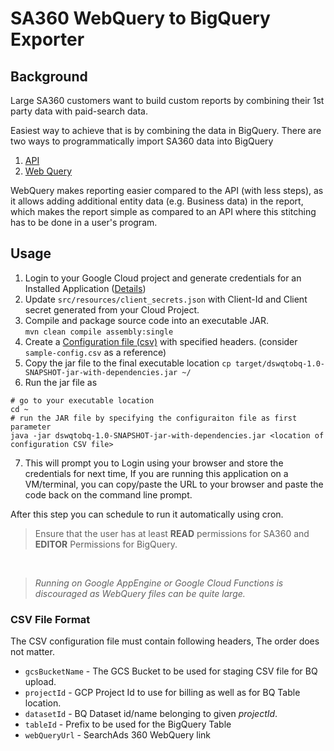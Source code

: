 # SA360 WebQuery to BigQuery Exporter

## Background
Large SA360 customers want to build custom reports by combining their 1st party data with paid-search data.

Easiest way to achieve that is by combining the data in BigQuery.
There are two ways to programmatically import SA360 data into BigQuery
1. [API](https://developers.google.com/search-ads/v2/how-tos/reporting)
2. [Web Query](https://support.google.com/searchads/answer/2870738?hl=en)

WebQuery makes reporting easier compared to the API (with less steps), as it allows adding additional entity data (e.g. Business data) in the report, which makes the report simple as compared to an API where this stitching has to be done in a user's program.

## Usage
1.  Login to your Google Cloud project and generate credentials for an Installed Application ([Details](https://developers.google.com/identity/protocols/OAuth2#installed))
2.  Update `src/resources/client_secrets.json` with Client-Id and Client secret generated from your Cloud Project.
3.  Compile and package source code into an executable JAR. <br>`mvn clean compile assembly:single`
4.  Create a [Configuration file (csv)](#csv-file-format) with specified headers. (consider `sample-config.csv` as a reference)
5.  Copy the jar file to the final executable location `cp target/dswqtobq-1.0-SNAPSHOT-jar-with-dependencies.jar ~/`
6.  Run the jar file as
```
# go to your executable location
cd ~ 
# run the JAR file by specifying the configuraiton file as first parameter
java -jar dswqtobq-1.0-SNAPSHOT-jar-with-dependencies.jar <location of configuration CSV file>
```

7.  This will prompt you to Login using your browser and store the credentials for next time, 
  If you are running this application on a VM/terminal, you can copy/paste the URL to your browser and paste the code back on the command line prompt.

After this step you can schedule to run it automatically using cron.

> Ensure that the user has at least **READ** permissions for SA360 and **EDITOR** Permissions for BigQuery.

<br>

> _Running on Google AppEngine or Google Cloud Functions is discouraged as WebQuery files can be quite large._

### CSV File Format
The CSV configuration file must contain following headers, The order does not matter.
*  `gcsBucketName` - The GCS Bucket to be used for staging CSV file for BQ upload.
*  `projectId` - GCP Project Id to use for billing as well as for BQ Table location.
*  `datasetId` - BQ Dataset id/name belonging to given _projectId_.
*  `tableId` - Prefix to be used for the BigQuery Table
*  `webQueryUrl` - SearchAds 360 WebQuery link

